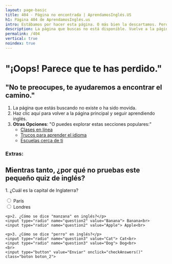 ```yaml
---
layout: page-basic
title: 404 - Página no encontrada | AprendamosInglés.US
h1: Página 404 de AprendamosInglés.us
intro: Estábamos por hacer esta página. O más bien la descartamos. Pero estamos en ello.
description: La página que buscas no está disponible. Vuelve a la página principal para encontrar clases de inglés para latinos en EE. UU.
permalink: /404
vertical: true
noindex: true
---
```

# "¡Oops! Parece que te has perdido."

## "No te preocupes, te ayudaremos a encontrar el camino."

1. La página que estás buscando no existe o ha sido movida.
2. Haz clic aquí para volver a la página principal y seguir aprendiendo inglés.
3. **Otras Opciones**: "O puedes explorar estas secciones populares:"
    - [Clases en línea](/#formulario)
    - [Trucos para aprender el idioma](/blog)
    - [Escuelas cerca de ti](/escuelas)

### Extras:

   <!-- Quiz Section -->
  <h2>Mientras tanto, ¿por qué no pruebas este pequeño quiz de inglés?</h2>
  <form name="quiz">
    <p>1. ¿Cuál es la capital de Inglaterra?</p>
    <input type="radio" name="question1" value="Paris"> París<br>
    <input type="radio" name="question1" value="London"> Londres<br>

    <p>2. ¿Cómo se dice "manzana" en inglés?</p>
    <input type="radio" name="question2" value="Banana"> Banana<br>
    <input type="radio" name="question2" value="Apple"> Apple<br>

    <p>3. ¿Cómo se dice "perro" en inglés?</p>
    <input type="radio" name="question3" value="Cat"> Cat<br>
    <input type="radio" name="question3" value="Dog"> Dog<br>
    <br>
    <input type="button" value="Enviar" onclick="checkAnswers()" class="boton boton_2">
  </form>
  <div id="quizResult"></div>
